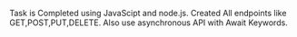 Task is Completed using JavaScipt and node.js.
Created All endpoints like GET,POST,PUT,DELETE.
Also use asynchronous API with Await Keywords.
